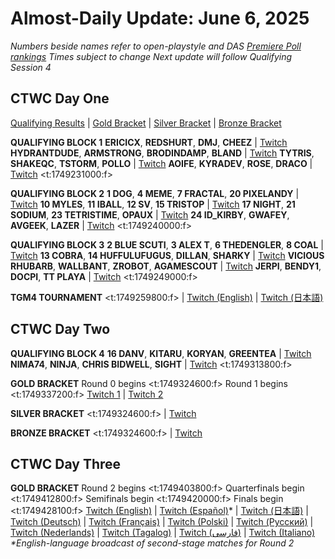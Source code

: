 # Almost-Daily Update: June 6, 2025
*Numbers beside names refer to open-playstyle and DAS [Premiere Poll rankings](https://premierepoll.wordpress.com/)*
*Times subject to change*
*Next update will follow Qualifying Session 4*

## CTWC Day One

[Qualifying Results](https://docs.google.com/spreadsheets/d/e/2PACX-1vQJIvLCPVivYt8bOIDEz4Ww554_gz7P5Ny9q_HHWyJd7OaVDiWLSS2FkGVSpksC72nz1FbTTXUY0NMg/pubhtml?gid=638751904&single=true)  |  [Gold Bracket](https://docs.google.com/spreadsheets/d/e/2PACX-1vQJIvLCPVivYt8bOIDEz4Ww554_gz7P5Ny9q_HHWyJd7OaVDiWLSS2FkGVSpksC72nz1FbTTXUY0NMg/pubhtml?gid=525978698&single=true)  |  [Silver Bracket](https://docs.google.com/spreadsheets/d/e/2PACX-1vQJIvLCPVivYt8bOIDEz4Ww554_gz7P5Ny9q_HHWyJd7OaVDiWLSS2FkGVSpksC72nz1FbTTXUY0NMg/pubhtml?gid=1846119256&single=true)  |  [Bronze Bracket](https://docs.google.com/spreadsheets/d/e/2PACX-1vQJIvLCPVivYt8bOIDEz4Ww554_gz7P5Ny9q_HHWyJd7OaVDiWLSS2FkGVSpksC72nz1FbTTXUY0NMg/pubhtml?gid=578936150&single=true)

**QUALIFYING BLOCK 1** 
**ERICICX**, **REDSHURT**, **DMJ**, **CHEEZ**  |  [Twitch](https://twitch.tv/classictetris)
**HYDRANTDUDE**, **ARMSTRONG**, **BRODINDAMP**, **BLAND**  |  [Twitch](https://twitch.tv/classictetris2)
**TYTRIS**, **SHAKEQC**, **TSTORM**, **POLLO**  |  [Twitch](https://twitch.tv/classictetris3)
**AOIFE**, **KYRADEV**, **ROSE**, **DRACO**  |  [Twitch](https://twitch.tv/classictetris4)
<t:1749231000:f>

**QUALIFYING BLOCK 2**
**1 DOG**, **4 MEME**, **7 FRACTAL**, **20 PIXELANDY**  |  [Twitch](https://twitch.tv/classictetris)
**10 MYLES**, **11 IBALL**, **12 SV**, **15 TRISTOP**  |  [Twitch](https://twitch.tv/classictetris2)
**17 NIGHT**, **21 SODIUM**, **23 TETRISTIME**, **OPAUX**  |  [Twitch](https://twitch.tv/classictetris3)
**24 ID_KIRBY**, **GWAFEY**, **AVGEEK**, **LAZER**  |  [Twitch](https://twitch.tv/classictetris4)
<t:1749240000:f>

**QUALIFYING BLOCK 3**
**2 BLUE SCUTI**, **3 ALEX T**, **6 THEDENGLER**, **8 COAL**  |  [Twitch](https://twitch.tv/classictetris)
**13 COBRA**, **14 HUFFULUFUGUS**, **DILLAN**, **SHARKY**  |  [Twitch](https://twitch.tv/classictetris2)
**VICIOUS RHUBARB**, **WALLBANT**, **ZROBOT**, **AGAMESCOUT**  |  [Twitch](https://twitch.tv/classictetris3)
**JERPI**, **BENDY1**, **DOCPI**, **TT PLAYA**  |  [Twitch](https://twitch.tv/classictetris4)
<t:1749249000:f>

**TGM4 TOURNAMENT**
<t:1749259800:f>  |  [Twitch (English)](https://twitch.tv/classictetris)  |  [Twitch (日本語)](https://twitch.tv/classictetris2)

## CTWC Day Two
**QUALIFYING BLOCK 4**
**16 DANV**, **KITARU**, **KORYAN**, **GREENTEA**  |  [Twitch](https://twitch.tv/classictetris)
**NIMA74**, **NINJA**, **CHRIS BIDWELL**, **SIGHT**  |  [Twitch](https://twitch.tv/classictetris2)
<t:1749313800:f>

**GOLD BRACKET**
Round 0 begins <t:1749324600:f>
Round 1 begins <t:1749337200:f>
[Twitch 1](https://twitch.tv/classictetris)  |  [Twitch 2](https://twitch.tv/classictetris2)

**SILVER BRACKET**
<t:1749324600:f>  |  [Twitch](https://twitch.tv/classictetris3)

**BRONZE BRACKET**
<t:1749324600:f>  |  [Twitch](https://twitch.tv/classictetris4)

## CTWC Day Three
**GOLD BRACKET**
Round 2 begins <t:1749403800:f>
Quarterfinals begin <t:1749412800:f>
Semifinals begin <t:1749420000:f>
Finals begin <t:1749428100:f>
[Twitch (English)](https://twitch.tv/classictetris)  |  [Twitch (Español)](https://twitch.tv/classictetris2)* |  [Twitch (日本語)](https://twitch.tv/classictetris3)  |  [Twitch (Deutsch)](https://twitch.tv/classictetris4)  |  [Twitch (Français)](https://twitch.tv/classictetris5)  |  [Twitch (Polski)](https://twitch.tv/classictetris7)  |  [Twitch (Русский)](https://twitch.tv/classictetris8)  |  [Twitch (Nederlands)](https://twitch.tv/classictetris10)  |  [Twitch (Tagalog)](https://twitch.tv/classictetris11)  |  [Twitch (فارسی)](https://twitchltv/classictetris12)  |  [Twitch (Italiano)](https://www.twitch.tv/berrofronzo)
_*English-language broadcast of second-stage matches for Round 2_